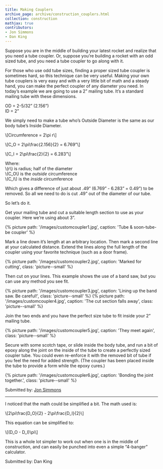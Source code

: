 ```yaml
---
title: Making Couplers
archive_page: archive/construction_couplers.html
collection: construction
mathjax: true
contributors:
- Jon Simmons
- Dan King
---
```

Suppose you are in the middle of building your latest rocket and realize that you need a tube coupler.
Or, suppose you’re building a rocket with an odd sized tube, and you need a tube coupler to go along with it.

For those who use odd tube sizes, finding a proper sized tube coupler is sometimes hard, so this technique can be very useful.
Making your own tube couplers is very easy and with a very little bit of math and a steady hand, you can make the perfect coupler of any diameter you need.
In today’s example we are going to use a 2” mailing tube. It’s a standard mailing tube with these dimensions.

OD = 2-5/32” (2.156”)  
ID = 2”

We simply need to make a tube who’s Outside Diameter is the same as our body tube’s Inside Diameter.

\\[Circumference = 2\pi r\\]

\\[C_O = 2\pi\frac{2.156}{2} = 6.769”\\]

\\[C_I = 2\pi\frac{2}{2} = 6.283”\\]

Where:  
\\(r\\) is radius; half of the diameter  
\\(C_O\\) is the _outside_ circumference  
\\(C_I\\) is the _inside_ circumference

Which gives a difference of just about .49” (6.769” - 6.283” = 0.49”) to be removed.
So all we need to do is cut .49” out of the diameter of our tube.

So let’s do it.

Get your mailing tube and cut a suitable length section to use as your coupler.
Here we’re using about 3”.

{% picture path: '/images/customcoupler1.jpg', caption: 'Tube & soon-tube-be coupler' %}

Mark a line down it’s length at an arbitrary location.
Then mark a second line at your calculated distance.
Extend the lines along the full length of the coupler using your favorite technique (such as a door frame).

{% picture path: '/images/customcoupler2.jpg', caption: 'Marked for cutting', class: 'picture--small' %}

Then cut on your lines.
This example shows the use of a band saw, but you can use any method you see fit.

{% picture path: '/images/customcoupler3.jpg', caption: 'Lining up the band saw. Be careful!', class: 'picture--small' %}
{% picture path: '/images/customcoupler4.jpg', caption: 'The cut section falls away', class: 'picture--small' %}

Join the two ends and you have the perfect size tube to fit inside your 2” mailing tube.

{% picture path: '/images/customcoupler5.jpg', caption: 'They meet again', class: 'picture--small' %}

Secure with some scotch tape, or slide inside the body tube, and run a bit of epoxy along the joint on the inside of the tube to create a perfectly sized coupler tube.
You could even re-enforce it with the removed bit of tube if you feel the need for added strength.
(The coupler has been placed inside the tube to provide a form while the epoxy cures.)

{% picture path: '/images/customcoupler6.jpg', caption: 'Bonding the joint together.', class: 'picture--small' %}

Submitted by: [Jon Simmons](mailto:pyrojon@meganet.net)

---

I noticed that the math could be simplified a bit.
The math used is:

\\[2\pi\frac{D_O}{2} - 2\pi\frac{D_I}{2}\\]

This equation can be simplified to:

\\[(D_O - D_I)\pi\\]

This is a whole lot simpler to work out when one is in the middle of construction, and can easily be punched into even a simple “4-banger” calculator.

Submitted by: Dan King
